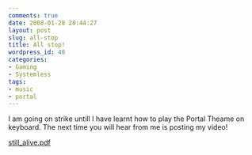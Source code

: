 ```yaml
---
comments: true
date: 2008-01-28 20:44:27
layout: post
slug: all-stop
title: All stop!
wordpress_id: 48
categories:
- Gaming
- Systemless
tags:
- music
- portal
---
```


I am going on strike untill I have learnt how to play the Portal Theame on keyboard.  The next time you will hear from me is posting my video!

[still_alive.pdf](http://www.nationpigeon.com/wordpress/wp-content/uploads/2008/01/still_alive.pdf)
